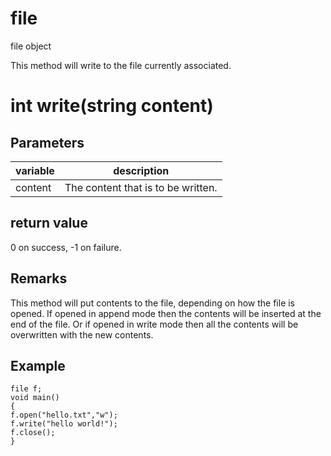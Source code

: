 # file

file object


This method will write to the file currently associated.

# int write(string content)

## Parameters

variable | description
---|---
content | The content that is to be written.

## return value

0 on success, -1 on failure.

## Remarks

This method will put contents to the file, depending on how the file is opened. If opened in append mode then the contents will be inserted at the end of the file. Or if opened in write mode then all the contents will be overwritten with the new contents.

## Example

```
file f;
void main()
{
f.open("hello.txt","w");
f.write("hello world!");
f.close();
}
```